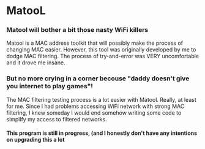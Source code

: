 # MatooL

### Matool will bother a bit those nasty WiFi killers

Matool is a MAC address toolkit that will possibly make the process of changing MAC easier. 
However, this tool was originally developed by me to dodge MAC filtering.
The process of try-and-error was VERY uncomfortable and it drove me insane.

### But no more crying in a corner becouse "daddy doesn't give you internet to play games"!

The MAC filtering testing process is a lot easier with Matool. Really, at least for me.
Since I had problems accessing WiFi network with strong MAC filtering, I knew someday I would end somehow writing some code to simplify my access to filtered networks.



#### This program is still in progress, (and I honestly don't have any intentions on upgrading this a lot

